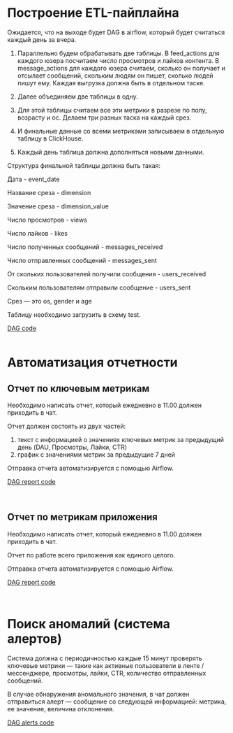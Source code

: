 # Построение ETL-пайплайна
Ожидается, что на выходе будет DAG в airflow, который будет считаться каждый день за вчера. 

1. Параллельно будем обрабатывать две таблицы. В feed_actions для каждого юзера посчитаем число просмотров и лайков контента. В message_actions для каждого юзера считаем, сколько он получает и отсылает сообщений, скольким людям он пишет, сколько людей пишут ему. Каждая выгрузка должна быть в отдельном таске.

2. Далее объединяем две таблицы в одну.

3. Для этой таблицы считаем все эти метрики в разрезе по полу, возрасту и ос. Делаем три разных таска на каждый срез.

4. И финальные данные со всеми метриками записываем в отдельную таблицу в ClickHouse.

5. Каждый день таблица должна дополняться новыми данными. 

Структура финальной таблицы должна быть такая:

Дата - event_date

Название среза - dimension

Значение среза - dimension_value

Число просмотров - views

Число лайков - likes

Число полученных сообщений - messages_received

Число отправленных сообщений - messages_sent

От скольких пользователей получили сообщения - users_received

Скольким пользователям отправили сообщение - users_sent

Срез — это os, gender и age

Таблицу необходимо загрузить в схему test.

[DAG code](etl_dag.py)

<image src="/img/etl.jpg" alt="">


# Автоматизация отчетности
## Отчет по ключевым метрикам
Необходимо написать отчет, который ежедневно в 11.00 должен приходить в чат.

Отчет должен состоять из двух частей:

1. текст с информацией о значениях ключевых метрик за предыдущий день (DAU, Просмотры, Лайки, CTR)
2. график с значениями метрик за предыдущие 7 дней

Отправка отчета автоматизируется с помощью Airflow. 

[DAG report code](report.py)

<image src="/img/report_af.jpg" alt="">
<image src="/img/report_tg.jpg" alt="">

## Отчет по метрикам приложения
Необходимо написать отчет, который ежедневно в 11.00 должен приходить в чат.

Отчет по работе всего приложения как единого целого.

Отправка отчета автоматизируется с помощью Airflow. 

[DAG report code](report_app.py)

<image src="/img/report_app_af.jpg" alt="">
<image src="/img/report_app_tg1.jpg" alt="">
<image src="/img/report_app_tg2.jpg" alt="">


# Поиск аномалий (система алертов)

Система должна с периодичностью каждые 15 минут проверять 
ключевые метрики — такие как активные пользователи в ленте / мессенджере, 
просмотры, лайки, CTR, количество отправленных сообщений. 

В случае обнаружения аномального значения, в чат должен отправиться алерт — 
сообщение со следующей информацией: метрика, ее значение, величина отклонения.

[DAG alerts code](alerts.py)

<image src="/img/alert_af.jpg" alt="">
<image src="/img/alert_tg1.jpg" alt="">
<image src="/img/alert_tg2.jpg" alt="">